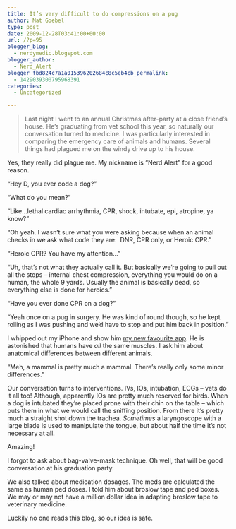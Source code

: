 ```yaml
---
title: It’s very difficult to do compressions on a pug
author: Mat Goebel
type: post
date: 2009-12-28T03:41:00+00:00
url: /?p=95
blogger_blog:
  - nerdymedic.blogspot.com
blogger_author:
  - Nerd_Alert
blogger_fbd824c7a1a015396202684c8c5eb4cb_permalink:
  - 1429039300795968391
categories:
  - Uncategorized

---
```

>Last night I went to an annual Christmas after-party at a close friend&#8217;s house. He&#8217;s graduating from vet school this year, so naturally our conversation turned to medicine. I was particularly interested in comparing the emergency care of animals and humans. Several things had plagued me on the windy drive up to his house.

Yes, they really did plague me. My nickname is &#8220;Nerd Alert&#8221; for a good reason.

&#8220;Hey D, you ever code a dog?&#8221;
  
&#8220;What do you mean?&#8221;
  
&#8220;Like&#8230;lethal cardiac arrhythmia, CPR, shock, intubate, epi, atropine, ya know?&#8221;
  
&#8220;Oh yeah. I wasn&#8217;t sure what you were asking because when an animal checks in we ask what code they are:  DNR, CPR only, or Heroic CPR.&#8221;
  
&#8220;Heroic CPR? You have my attention&#8230;&#8221;
  
&#8220;Uh, that&#8217;s not what they actually call it. But basically we&#8217;re going to pull out all the stops &#8211; internal chest compression, everything you would do on a human, the whole 9 yards. Usually the animal is basically dead, so everything else is done for heroics.&#8221;
  
&#8220;Have you ever done CPR on a dog?&#8221;
  
&#8220;Yeah once on a pug in surgery. He was kind of round though, so he kept rolling as I was pushing and we&#8217;d have to stop and put him back in position.&#8221;

I whipped out my iPhone and show him [my new favourite app][1]. He is astonished that humans have _all_ the same muscles. I ask him about anatomical differences between different animals.

&#8220;Meh, a mammal is pretty much a mammal. There&#8217;s really only some minor differences.&#8221;

Our conversation turns to interventions. IVs, IOs, intubation, ECGs &#8211; vets do it all too! Although, apparently IOs are pretty much reserved for birds. When a dog is intubated they&#8217;re placed prone with their chin on the table &#8211; which puts them in what we would call the sniffing position. From there it&#8217;s pretty much a straight shot down the trachea. _Sometimes_ a laryngoscope with a large blade is used to manipulate the tongue, but about half the time it&#8217;s not necessary at all.

Amazing!

I forgot to ask about bag-valve-mask technique. Oh well, that will be good conversation at his graduation party.

We also talked about medication dosages. The meds are calculated the same as human ped doses. I told him about broslow tape and ped boxes. We may or may not have a million dollar idea in adapting broslow tape to veterinary medicine.

Luckily no one reads this blog, so our idea is safe.

<div class="blogger-post-footer">
  <img src="" alt="" width="1" height="1" />
</div>

 [1]: http://wp.me/p1ELb1-1r